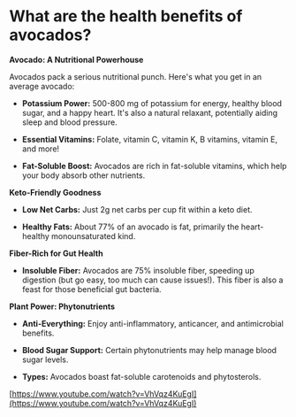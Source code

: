 # What are the health benefits of avocados?

**Avocado: A Nutritional Powerhouse**

Avocados pack a serious nutritional punch. Here's what you get in an average avocado:

- **Potassium Power:** 500-800 mg of potassium for energy, healthy blood sugar, and a happy heart. It's also a natural relaxant, potentially aiding sleep and blood pressure.

- **Essential Vitamins:** Folate, vitamin C, vitamin K, B vitamins, vitamin E, and more!

- **Fat-Soluble Boost:** Avocados are rich in fat-soluble vitamins, which help your body absorb other nutrients.

**Keto-Friendly Goodness**

- **Low Net Carbs:** Just 2g net carbs per cup fit within a keto diet.

- **Healthy Fats:** About 77% of an avocado is fat, primarily the heart-healthy monounsaturated kind.

**Fiber-Rich for Gut Health**

- **Insoluble Fiber:** Avocados are 75% insoluble fiber, speeding up digestion (but go easy, too much can cause issues!). This fiber is also a feast for those beneficial gut bacteria.

**Plant Power: Phytonutrients**

- **Anti-Everything:** Enjoy anti-inflammatory, anticancer, and antimicrobial benefits.

- **Blood Sugar Support:** Certain phytonutrients may help manage blood sugar levels.

- **Types:** Avocados boast fat-soluble carotenoids and phytosterols.

[https://www.youtube.com/watch?v=VhVqz4KuEgI](https://www.youtube.com/watch?v=VhVqz4KuEgI)